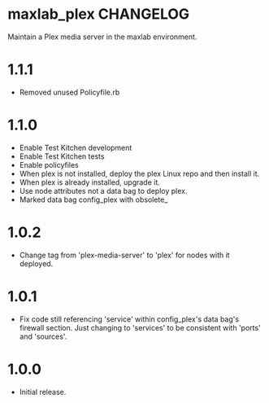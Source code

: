 # maxlab_plex CHANGELOG

Maintain a Plex media server in the maxlab environment.

# 1.1.1

* Removed unused Policyfile.rb

# 1.1.0

* Enable Test Kitchen development
* Enable Test Kitchen tests
* Enable policyfiles
* When plex is not installed, deploy the plex Linux repo and then install it.
* When plex is already installed, upgrade it.
* Use node attributes not a data bag to deploy plex.
* Marked data bag config_plex with obsolete_

# 1.0.2

* Change tag from 'plex-media-server' to 'plex' for nodes with it deployed.

# 1.0.1

* Fix code still referencing 'service' within config_plex's data bag's firewall section. Just changing to 'services' to be consistent with 'ports' and 'sources'.

# 1.0.0

* Initial release.

